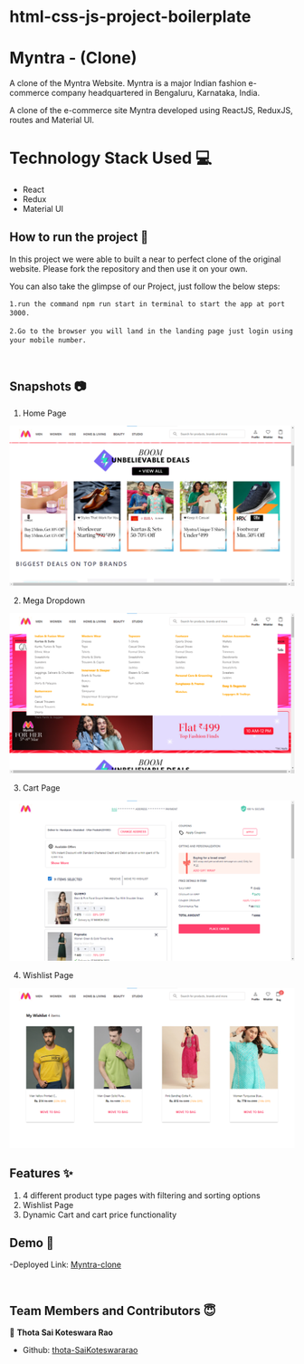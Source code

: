 # html-css-js-project-boilerplate
# Myntra - (Clone)

<p>A clone of the Myntra Website. Myntra is a major Indian fashion e-commerce company headquartered in Bengaluru, Karnataka, India. </p>
  
  <p>A clone of the e-commerce site Myntra developed using ReactJS, ReduxJS, routes and Material UI. </p>
  
  # Technology Stack Used 💻
- React
- Redux
- Material UI

## How to run the project 📑

In this project we were able to built a near to perfect clone of the original website. Please fork the repository and then use it on your own.

You can also take the glimpse of our Project, just follow the below steps:

    1.run the command npm run start in terminal to start the app at port 3000.

    2.Go to the browser you will land in the landing page just login using your mobile number.

<br>

## Snapshots 📷

1. Home Page

![Header](https://github.com/rawat2511/images/blob/master/myntraHome.png?raw=true)

2. Mega Dropdown

![Header](https://github.com/rawat2511/images/blob/master/myntraMegaDropdown.png?raw=true)

3. Cart Page

![Header](https://github.com/rawat2511/images/blob/master/myntraPayment.png?raw=true)

4. Wishlist Page

![Header](https://github.com/rawat2511/images/blob/master/myntraWishlist.png?raw=true)

## Features ✨

1. 4 different product type pages with filtering and sorting options
2. Wishlist Page
3. Dynamic Cart and cart price functionality
   <br/>

## Demo 🎥

-Deployed Link: [Myntra-clone](https://myntra-clone-gilt.vercel.app/)

<br/>

## Team Members and Contributors 😇

👤 **Thota Sai Koteswara Rao**

- Github: [thota-SaiKoteswararao](https://github.com/thota-SaiKoteswararao)
